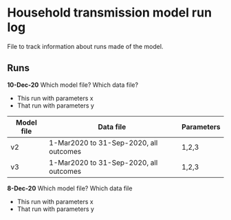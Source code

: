 # Household transmission model run log

File to track information about runs made of the model.

## Runs

**10-Dec-20**
Which model file? 
Which data file?
  - This run with parameters x
  - That run with parameters y
 
| Model file | Data file | Parameters|
| ------ | ------ | ------ |
| v2 | 1-Mar2020 to 31-Sep-2020, all outcomes | 1,2,3 |
| v3 | 1-Mar2020 to 31-Sep-2020, all outcomes | 1,2,3 |

**8-Dec-20**
Which model file? 
Which data file
  - This run with parameters x
  - That run with parameters y
